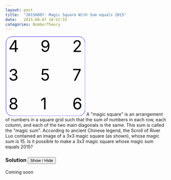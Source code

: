 ```yaml
---
layout: post
title:  "20150807- Magic Square With Sum equals 2015"
date:   2015-08-07 18:52:55
categories: NumberTheory
---
```


<svg width="250" height="250">
  <rect x="2" y="2" width="248" height="248" rx="20" ry="20" style="fill:none;stroke:blue;stroke-width:1"/>
<text x="10" y="50" style="font-size:50px;">4</text>
<text x="210" y="50" style="font-size:50px;">2</text>
<text x="110" y="50" style="font-size:50px;">9</text>
<text x="10" y="140" style="font-size:50px;">3</text>
<text x="110" y="140" style="font-size:50px;">5</text>
<text x="210" y="140" style="font-size:50px;">7</text>
<text x="10" y="230" style="font-size:50px;">8</text>
<text x="110" y="230" style="font-size:50px;">1</text>
<text x="210" y="230" style="font-size:50px;">6</text>

</svg>
A "magic square" is an arrangement of numbers in a square grid such that the sum of numbers in each row, each column, and each of the two main diagonals is the same. This sum is called the "magic sum". According to ancient Chinese legend, the Scroll of River Luo contained an image of a 3x3 magic square (as shown), whose magic sum is 15. Is it possible to make a 3x3 magic square whose magic sum equals 2015?

  
### Solution <button>Show / Hide</button>

<solution>

Coming soon

</solution>

